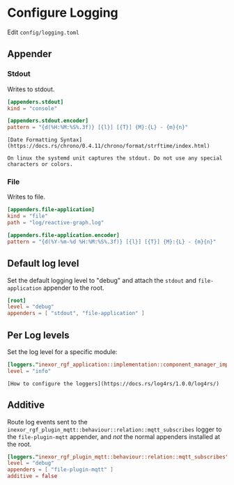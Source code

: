 # Configure Logging

Edit `config/logging.toml`

## Appender

### Stdout

Writes to stdout.

```toml
[appenders.stdout]
kind = "console"

[appenders.stdout.encoder]
pattern = "{d(%H:%M:%S%.3f)} [{l}] [{T}] {M}:{L} - {m}{n}"
```

```admonish tip "Documentation of the date format library"
[Date Formatting Syntax](https://docs.rs/chrono/0.4.11/chrono/format/strftime/index.html)
```

```admonish tip "systemd"
On linux the systemd unit captures the stdout. Do not use any special characters or colors.
```

### File

Writes to file.

```toml
[appenders.file-application]
kind = "file"
path = "log/reactive-graph.log"

[appenders.file-application.encoder]
pattern = "{d(%Y-%m-%d %H:%M:%S%.3f)} [{l}] [{T}] {M}:{L} - {m}{n}"
```

## Default log level

Set the default logging level to "debug" and attach the `stdout` and `file-application` appender to the root.

```toml
[root]
level = "debug"
appenders = [ "stdout", "file-application" ]
```

## Per Log levels

Set the log level for a specific module:

```toml
[loggers."inexor_rgf_application::implementation::component_manager_impl"]
level = "info"
```

```admonish tip "Documentation of the logging library"
[How to configure the loggers](https://docs.rs/log4rs/1.0.0/log4rs/)
```

## Additive

Route log events sent to the `inexor_rgf_plugin_mqtt::behaviour::relation::mqtt_subscribes` logger
to the `file-plugin-mqtt` appender, and *not* the normal appenders installed at the root.

```toml
[loggers."inexor_rgf_plugin_mqtt::behaviour::relation::mqtt_subscribes"]
level = "debug"
appenders = [ "file-plugin-mqtt" ]
additive = false
```
